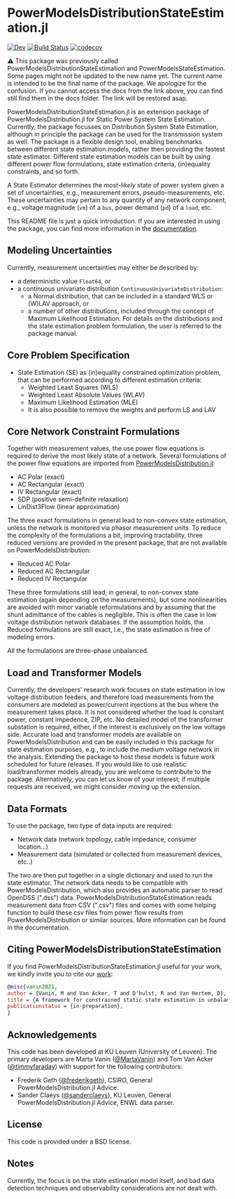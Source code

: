 # PowerModelsDistributionStateEstimation.jl

[![Dev](https://img.shields.io/badge/docs-dev-blue.svg)](https://Electa-Git.github.io/PowerModelsDistributionStateEstimation.jl/dev)
[![Build Status](https://travis-ci.com/Electa-Git/PowerModelsStateEstimation.jl.svg?token=wBsNbd12XnPoP4bx78Cy&branch=master)](https://travis-ci.com/Electa-Git/PowerModelsDistributionStateEstimation.jl)
[![codecov](https://codecov.io/gh/Electa-Git/PowerModelsStateEstimation.jl/branch/master/graph/badge.svg?token=vATNv5wVsp)](https://codecov.io/gh/Electa-Git/PowerModelsDistributionStateEstimation.jl)

:warning: This package was previously called PowerModelsDistributionStateEstimation and PowerModelsStateEstimation. Some pages might not be updated to the new name yet. The current name is intended to be the final name of the package. We apologize for the confusion. If you cannot access the docs from the link above, you can find still find them in the docs folder. The link will be restored asap.

PowerModelsDistributionStateEstimation.jl is an extension package of PowerModelsDistribution.jl for Static Power System State Estimation. Currently, the package focusses on Distribution System State Estimation, although in principle the package can be used for the transmission system as well. The package is a flexible design tool, enabling benchmarks between different state estimation models, rather then providing the fastest state estimator. Different state estimation models can be built by using different power flow formulations, state estimation criteria, (in)equality constraints, and so forth.

A State Estimator determines the *most-likely* state of power system given a set of uncertainties, e.g., measurement errors,
pseudo-measurements, etc. These uncertainties may pertain to any quantity of any network component, e.g., voltage magnitude (`vm`) of a `bus`, power demand (`pd`) of a `load`, etc.

This README file is just a quick introduction. If you are interested in using the package, you can find more information in the [documentation](https://Electa-Git.github.io/PowerModelsDistributionStateEstimation.jl/dev/).

## Modeling Uncertainties

Currently, measurement uncertainties may either be described by:
- a deterministic value `Float64`, or
- a continuous univariate distribution `ContinuousUnivariateDistribution`:
    * a Normal distribution, that can be included in a standard WLS or (W)LAV approach, or
    * a number of other distributions, included through the concept of Maximum Likelihood Estimation.
For details on the distributions and the state estimation problem formulation, the user is referred to the package manual.

## Core Problem Specification

- State Estimation (SE) as (in)equality constrained optimization problem, that can be performed according to different estimation criteria:
    - Weighted Least Squares (WLS)
    - Weighted Least Absolute Values (WLAV)
    - Maximum Likelihood Estimation (MLE)
    - It is also possible to remove the weights and perform LS and LAV

## Core Network Constraint Formulations

Together with measurement values, the use power flow equations is required to derive the most likely state of a network.
Several formulations of the power flow equations are imported from [PowerModelsDistribution.jl](https://github.com/lanl-ansi/PowerModelsDistribution.jl):
- AC Polar (exact)
- AC Rectangular (exact)
- IV Rectangular (exact)
- SDP (positive semi-definite relaxation)
- LinDist3Flow (linear approximation)

The three exact formulations in general lead to non-convex state estimation, unless the network is monitored via phasor measurement units. To reduce the complexity of the formulations a bit, improving tractability, three reduced versions are provided in the present package, that are not available on PowerModelsDistribution:

- Reduced AC Polar
- Reduced AC Rectangular
- Reduced IV Rectangular

These three formulations still lead, in general, to non-convex state estimation (again depending on the measurements), but some nonlinearities are avoided with minor variable reformulations and by assuming that the shunt admittance of the cables is negligible. This is often the case in low voltage distribution network databases. If the assumption holds, the Reduced formulations are still exact, i.e., the state estimation is free of modeling errors.

All the formulations are three-phase unbalanced.

## Load and Transformer Models

Currently, the developers' research work focuses on state estimation in low voltage distribution feeders, and therefore load measurements from the consumers are modeled as power/current injections at the bus where the measurement takes place. It is not considered whether the load is constant power, constant impedence, ZIP, etc.
No detailed model of the transformer substation is required, either, if the interest is exclusively on the low voltage side.
Accurate load and transformer models are available on PowerModelsDistribution and can be easily included in this package for state estimation purposes, e.g., to include the medium voltage network in the analysis. Extending the package to host these models is future work scheduled for future releases. If you would like to use realistic load/transformer models already, you are welcome to contribute to the package. Alternatively, you can let us know of your interest; if multiple requests are received, we might consider moving up the extension.

## Data Formats

To use the package, two type of data inputs are required:
- Network data (network topology, cable impedance, consumer location...)
- Measurement data (simulated or collected from measurement devices, etc..)

The two are then put together in a single dictionary and used to run the state estimator.
The network data needs to be compatible with PowerModelsDistribution, which also provides an automatic parser to read OpenDSS (".dss") data.
PowerModelsDistributionStateEstimation reads measurement data from CSV (".csv") files and comes with some helping function to build these csv files from power flow results from PowerModelsDistribution or similar sources.
More information can be found in the documentation.

## Citing PowerModelsDistributionStateEstimation

If you find PowerModelsDistributionStateEstimation.jl useful for your work, we kindly invite you to cite our [work](https://lirias.kuleuven.be/handle/123456789/662982):

```bibtex
@misc{vanin2021,
author = {Vanin, M and Van Acker, T and D'hulst, R and Van Hertem, D},
title = {A framework for constrained static state estimation in unbalanced distribution networks},
publicationstatus = {in-preparation},
}

```

## Acknowledgements

This code has been developed at KU Leuven (University of Leuven). The primary
developers are Marta Vanin ([@MartaVanin](https://github.com/MartaVanin)) and Tom Van Acker ([@timmyfaraday](https://github.com/timmyfaraday)) with support for
the following contributors:

- Frederik Geth ([@frederikgeth](https://github.com/frederikgeth)), CSIRO, General PowerModelsDistribution.jl Advice.
- Sander Claeys ([@sanderclaeys](https://github.com/sanderclaeys)), KU Leuven, General PowerModelsDistribution.jl Advice, ENWL data parser.

## License

This code is provided under a BSD license.

## Notes

Currently, the focus is on the state estimation model itself, and bad data detection techniques and observability considerations are not dealt with.
